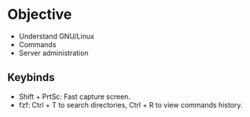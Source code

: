 # Objective
- Understand GNU/Linux
- Commands
- Server administration



## Keybinds
- Shift + PrtSc: Fast capture screen.
- fzf: Ctrl + T to search directories, Ctrl + R to view commands history.
